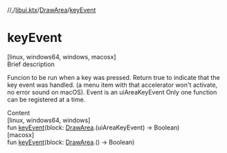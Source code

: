 //[.](../../index.md)/[libui.ktx](../index.md)/[DrawArea](index.md)/[keyEvent](key-event.md)



# keyEvent  
[linux, windows64, windows, macosx]  
Brief description  


Funcion to be run when a key was pressed. Return true to indicate that the key event was handled. (a menu item with that accelerator won't activate, no error sound on macOS). Event is an uiAreaKeyEvent Only one function can be registered at a time.

  
  
  
Content  
[linux, windows64, windows]  
fun [keyEvent](key-event.md)(block: [DrawArea](index.md).(uiAreaKeyEvent) -> Boolean)  
[macosx]  
fun [keyEvent](key-event.md)(block: [DrawArea](index.md).(<ERROR CLASS>) -> Boolean)  



